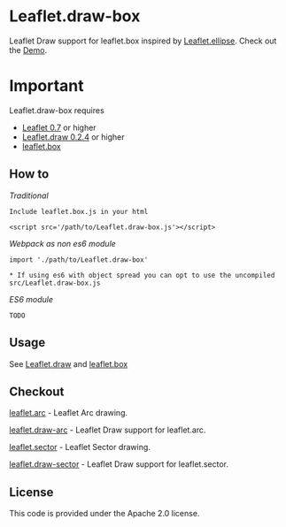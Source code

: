 # Leaflet.draw-box
Leaflet Draw support for leaflet.box inspired by [Leaflet.ellipse](https://github.com/haleystorm/Leaflet.draw-ellipse). Check out the [Demo](https://jjwtay.github.io/Leaflet.draw-box/).

# Important
Leaflet.draw-box requires 

+ [Leaflet 0.7](https://github.com/Leaflet/Leaflet/releases/tag/v0.7) or higher
+ [Leaflet.draw 0.2.4](https://github.com/Leaflet/Leaflet.draw/releases/tag/v0.2.4) or higher
+ [leaflet.box](https://github.com/jjwtay/leaflet.box)

## How to

*Traditional*

    Include leaflet.box.js in your html

    <script src='/path/to/Leaflet.draw-box.js'></script>

*Webpack as non es6 module*

    import './path/to/Leaflet.draw-box'

    * If using es6 with object spread you can opt to use the uncompiled src/Leaflet.draw-box.js

*ES6 module*

    TODO

## Usage

See [Leaflet.draw](https://github.com/Leaflet/Leaflet.draw#using) and [leaflet.box](https://github.com/jjwtay/leaflet.box)

## Checkout

[leaflet.arc](https://github.com/jjwtay/leaflet.arc) - Leaflet Arc drawing.

[leaflet.draw-arc](https://github.com/jjwtay/leaflet.draw-arc) - Leaflet Draw support for leaflet.arc.

[leaflet.sector](https://github.com/jjwtay/leaflet.sector) - Leaflet Sector drawing.

[leaflet.draw-sector](https://github.com/jjwtay/leaflet.draw-sector) - Leaflet Draw support for leaflet.sector.

## License

This code is provided under the Apache 2.0 license.